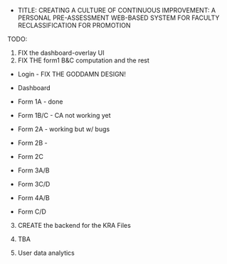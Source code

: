* TITLE: CREATING A CULTURE OF CONTINUOUS IMPROVEMENT: A PERSONAL PRE-ASSESSMENT WEB-BASED SYSTEM FOR FACULTY RECLASSIFICATION FOR PROMOTION



TODO:

1. FIX the dashboard-overlay UI
2. FIX THE form1 B&C computation and the rest
  * Login  - FIX THE GODDAMN DESIGN!  
  * Dashboard



  * Form 1A - done
  * Form 1B/C - CA not working yet
  * Form 2A - working but w/ bugs
  * Form 2B - 
  * Form 2C
  * Form 3A/B
  * Form 3C/D
  * Form 4A/B
  * Form C/D

3. CREATE the backend for the KRA Files
4. TBA

5. User data analytics